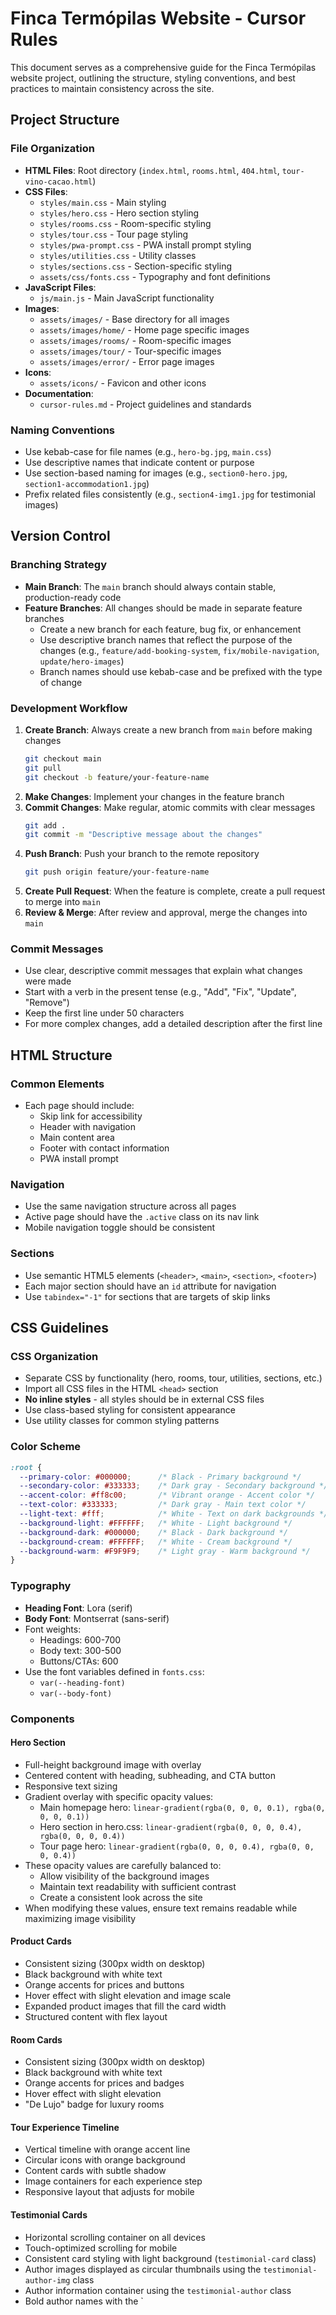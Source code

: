 # Finca Termópilas Website - Cursor Rules

This document serves as a comprehensive guide for the Finca Termópilas website project, outlining the structure, styling conventions, and best practices to maintain consistency across the site.

## Project Structure

### File Organization
- **HTML Files**: Root directory (`index.html`, `rooms.html`, `404.html`, `tour-vino-cacao.html`)
- **CSS Files**:
  - `styles/main.css` - Main styling
  - `styles/hero.css` - Hero section styling
  - `styles/rooms.css` - Room-specific styling
  - `styles/tour.css` - Tour page styling
  - `styles/pwa-prompt.css` - PWA install prompt styling
  - `styles/utilities.css` - Utility classes
  - `styles/sections.css` - Section-specific styling
  - `assets/css/fonts.css` - Typography and font definitions
- **JavaScript Files**:
  - `js/main.js` - Main JavaScript functionality
- **Images**:
  - `assets/images/` - Base directory for all images
  - `assets/images/home/` - Home page specific images
  - `assets/images/rooms/` - Room-specific images
  - `assets/images/tour/` - Tour-specific images
  - `assets/images/error/` - Error page images
- **Icons**:
  - `assets/icons/` - Favicon and other icons
- **Documentation**:
  - `cursor-rules.md` - Project guidelines and standards

### Naming Conventions
- Use kebab-case for file names (e.g., `hero-bg.jpg`, `main.css`)
- Use descriptive names that indicate content or purpose
- Use section-based naming for images (e.g., `section0-hero.jpg`, `section1-accommodation1.jpg`)
- Prefix related files consistently (e.g., `section4-img1.jpg` for testimonial images)

## Version Control

### Branching Strategy
- **Main Branch**: The `main` branch should always contain stable, production-ready code
- **Feature Branches**: All changes should be made in separate feature branches
  - Create a new branch for each feature, bug fix, or enhancement
  - Use descriptive branch names that reflect the purpose of the changes (e.g., `feature/add-booking-system`, `fix/mobile-navigation`, `update/hero-images`)
  - Branch names should use kebab-case and be prefixed with the type of change

### Development Workflow
1. **Create Branch**: Always create a new branch from `main` before making changes
   ```bash
   git checkout main
   git pull
   git checkout -b feature/your-feature-name
   ```
2. **Make Changes**: Implement your changes in the feature branch
3. **Commit Changes**: Make regular, atomic commits with clear messages
   ```bash
   git add .
   git commit -m "Descriptive message about the changes"
   ```
4. **Push Branch**: Push your branch to the remote repository
   ```bash
   git push origin feature/your-feature-name
   ```
5. **Create Pull Request**: When the feature is complete, create a pull request to merge into `main`
6. **Review & Merge**: After review and approval, merge the changes into `main`

### Commit Messages
- Use clear, descriptive commit messages that explain what changes were made
- Start with a verb in the present tense (e.g., "Add", "Fix", "Update", "Remove")
- Keep the first line under 50 characters
- For more complex changes, add a detailed description after the first line

## HTML Structure

### Common Elements
- Each page should include:
  - Skip link for accessibility
  - Header with navigation
  - Main content area
  - Footer with contact information
  - PWA install prompt

### Navigation
- Use the same navigation structure across all pages
- Active page should have the `.active` class on its nav link
- Mobile navigation toggle should be consistent

### Sections
- Use semantic HTML5 elements (`<header>`, `<main>`, `<section>`, `<footer>`)
- Each major section should have an `id` attribute for navigation
- Use `tabindex="-1"` for sections that are targets of skip links

## CSS Guidelines

### CSS Organization
- Separate CSS by functionality (hero, rooms, tour, utilities, sections, etc.)
- Import all CSS files in the HTML `<head>` section
- **No inline styles** - all styles should be in external CSS files
- Use class-based styling for consistent appearance
- Use utility classes for common styling patterns

### Color Scheme
```css
:root {
  --primary-color: #000000;      /* Black - Primary background */
  --secondary-color: #333333;    /* Dark gray - Secondary background */
  --accent-color: #ff8c00;       /* Vibrant orange - Accent color */
  --text-color: #333333;         /* Dark gray - Main text color */
  --light-text: #fff;            /* White - Text on dark backgrounds */
  --background-light: #FFFFFF;   /* White - Light background */
  --background-dark: #000000;    /* Black - Dark background */
  --background-cream: #FFFFFF;   /* White - Cream background */
  --background-warm: #F9F9F9;    /* Light gray - Warm background */
}
```

### Typography
- **Heading Font**: Lora (serif)
- **Body Font**: Montserrat (sans-serif)
- Font weights:
  - Headings: 600-700
  - Body text: 300-500
  - Buttons/CTAs: 600
- Use the font variables defined in `fonts.css`:
  - `var(--heading-font)`
  - `var(--body-font)`

### Components

#### Hero Section
- Full-height background image with overlay
- Centered content with heading, subheading, and CTA button
- Responsive text sizing
- Gradient overlay with specific opacity values:
  - Main homepage hero: `linear-gradient(rgba(0, 0, 0, 0.1), rgba(0, 0, 0, 0.1))`
  - Hero section in hero.css: `linear-gradient(rgba(0, 0, 0, 0.4), rgba(0, 0, 0, 0.4))`
  - Tour page hero: `linear-gradient(rgba(0, 0, 0, 0.4), rgba(0, 0, 0, 0.4))`
- These opacity values are carefully balanced to:
  - Allow visibility of the background images
  - Maintain text readability with sufficient contrast
  - Create a consistent look across the site
- When modifying these values, ensure text remains readable while maximizing image visibility

#### Product Cards
- Consistent sizing (300px width on desktop)
- Black background with white text
- Orange accents for prices and buttons
- Hover effect with slight elevation and image scale
- Expanded product images that fill the card width
- Structured content with flex layout

#### Room Cards
- Consistent sizing (300px width on desktop)
- Black background with white text
- Orange accents for prices and badges
- Hover effect with slight elevation
- "De Lujo" badge for luxury rooms

#### Tour Experience Timeline
- Vertical timeline with orange accent line
- Circular icons with orange background
- Content cards with subtle shadow
- Image containers for each experience step
- Responsive layout that adjusts for mobile

#### Testimonial Cards
- Horizontal scrolling container on all devices
- Touch-optimized scrolling for mobile
- Consistent card styling with light background (`testimonial-card` class)
- Author images displayed as circular thumbnails using the `testimonial-author-img` class
- Author information container using the `testimonial-author` class
- Bold author names with the `